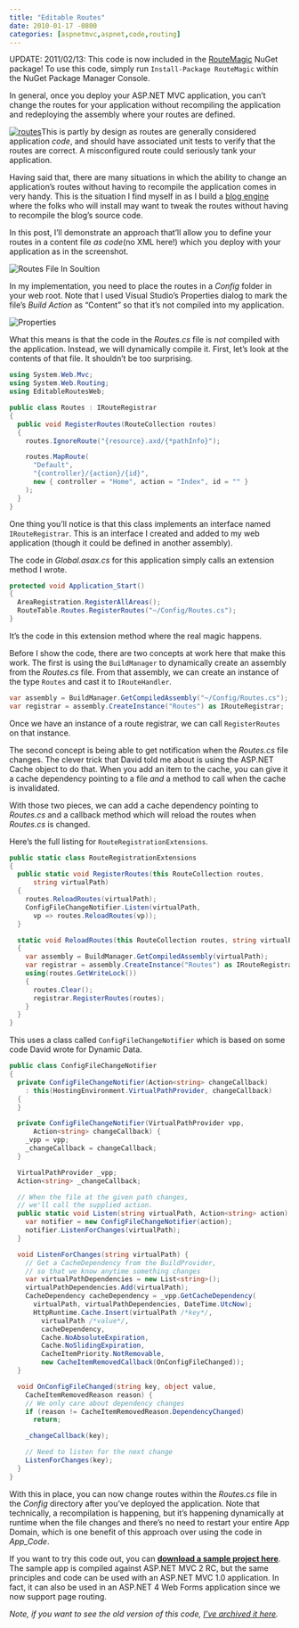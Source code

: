 ```yaml
---
title: "Editable Routes"
date: 2010-01-17 -0800
categories: [aspnetmvc,aspnet,code,routing]
---
```

UPDATE: 2011/02/13: This code is now included in the
[RouteMagic](http://haacked.com/archive/2011/01/30/introducing-routemagic.aspx "Introducing RouteMagic")
NuGet package! To use this code, simply run `Install-Package RouteMagic`
within the NuGet Package Manager Console.

In general, once you deploy your ASP.NET MVC application, you can’t
change the routes for your application without recompiling the
application and redeploying the assembly where your routes are defined.

[![routes](http://haacked.com/images/haacked_com/WindowsLiveWriter/EditableRoutes_12F42/routes_3.jpg "routes")](http://www.sxc.hu/photo/732646 "Vias 2 by L Avi at sxc.hu")This
is partly by design as routes are generally considered application
*code*, and should have associated unit tests to verify that the routes
are correct. A misconfigured route could seriously tank your
application.

Having said that, there are many situations in which the ability to
change an application’s routes without having to recompile the
application comes in very handy. This is the situation I find myself in
as I build a [blog
engine](http://subtextproject.com/ "Subtext Project Website") where the
folks who will install may want to tweak the routes without having to
recompile the blog’s source code.

In this post, I’ll demonstrate an approach that’ll allow you to define
your routes in a content file *as code*(no XML here!) which you deploy
with your application as in the screenshot.

![Routes File In
Soultion](http://haacked.com/images/haacked_com/WindowsLiveWriter/EditableRoutes_12F42/solution-explorer_3.png "Routes File In Soultion")

In my implementation, you need to place the routes in a *Config* folder
in your web root. Note that I used Visual Studio’s Properties dialog to
mark the file’s *Build Action* as “Content” so that it’s not compiled
into my application.

![Properties](http://haacked.com/images/haacked_com/WindowsLiveWriter/EditableRoutes_9EFD/Properties_3.png "Properties")

What this means is that the code in the *Routes.cs* file is *not*
compiled with the application. Instead, we will dynamically compile it.
First, let’s look at the contents of that file. It shouldn’t be too
surprising.

```csharp
using System.Web.Mvc;
using System.Web.Routing;
using EditableRoutesWeb;

public class Routes : IRouteRegistrar
{
  public void RegisterRoutes(RouteCollection routes)
  {
    routes.IgnoreRoute("{resource}.axd/{*pathInfo}");

    routes.MapRoute(
      "Default",
      "{controller}/{action}/{id}",
      new { controller = "Home", action = "Index", id = "" }
    );
  }
}
```

One thing you’ll notice is that this class implements an interface named
`IRouteRegistrar`. This is an interface I created and added to my web
application (though it could be defined in another assembly).

The code in *Global.asax.cs* for this application simply calls an
extension method I wrote.

```csharp
protected void Application_Start()
{
  AreaRegistration.RegisterAllAreas();
  RouteTable.Routes.RegisterRoutes("~/Config/Routes.cs");
}
```

It’s the code in this extension method where the real magic happens.

Before I show the code, there are two concepts at work here that make
this work. The first is using the `BuildManager` to dynamically create
an assembly from the *Routes.cs* file. From that assembly, we can create
an instance of the type `Routes` and cast it to `IRouteHandler`.

```csharp
var assembly = BuildManager.GetCompiledAssembly("~/Config/Routes.cs");
var registrar = assembly.CreateInstance("Routes") as IRouteRegistrar;
```

Once we have an instance of a route registrar, we can call
`RegisterRoutes` on that instance.

The second concept is being able to get notification when the
*Routes.cs* file changes. The clever trick that David told me about is
using the ASP.NET Cache object to do that. When you add an item to the
cache, you can give it a cache dependency pointing to a file *and* a
method to call when the cache is invalidated.

With those two pieces, we can add a cache dependency pointing to
*Routes.cs* and a callback method which will reload the routes when
*Routes.cs* is changed.

Here’s the full listing for `RouteRegistrationExtensions`.

```csharp
public static class RouteRegistrationExtensions
{
  public static void RegisterRoutes(this RouteCollection routes, 
      string virtualPath)
  {
    routes.ReloadRoutes(virtualPath);
    ConfigFileChangeNotifier.Listen(virtualPath, 
      vp => routes.ReloadRoutes(vp));
  }

  static void ReloadRoutes(this RouteCollection routes, string virtualPath)
  {
    var assembly = BuildManager.GetCompiledAssembly(virtualPath);
    var registrar = assembly.CreateInstance("Routes") as IRouteRegistrar;
    using(routes.GetWriteLock())
    {
      routes.Clear();
      registrar.RegisterRoutes(routes);
    }
  }
}
```

This uses a class called `ConfigFileChangeNotifier` which is based on
some code David wrote for Dynamic Data.

```csharp
public class ConfigFileChangeNotifier
{
  private ConfigFileChangeNotifier(Action<string> changeCallback)
    : this(HostingEnvironment.VirtualPathProvider, changeCallback)
  { 
  }

  private ConfigFileChangeNotifier(VirtualPathProvider vpp, 
      Action<string> changeCallback) {
    _vpp = vpp;
    _changeCallback = changeCallback;
  }

  VirtualPathProvider _vpp;
  Action<string> _changeCallback;

  // When the file at the given path changes, 
  // we'll call the supplied action.
  public static void Listen(string virtualPath, Action<string> action) {
    var notifier = new ConfigFileChangeNotifier(action);
    notifier.ListenForChanges(virtualPath);
  }

  void ListenForChanges(string virtualPath) {
    // Get a CacheDependency from the BuildProvider, 
    // so that we know anytime something changes
    var virtualPathDependencies = new List<string>();
    virtualPathDependencies.Add(virtualPath);
    CacheDependency cacheDependency = _vpp.GetCacheDependency(
      virtualPath, virtualPathDependencies, DateTime.UtcNow);
      HttpRuntime.Cache.Insert(virtualPath /*key*/,
        virtualPath /*value*/,
        cacheDependency,
        Cache.NoAbsoluteExpiration,
        Cache.NoSlidingExpiration,
        CacheItemPriority.NotRemovable,
        new CacheItemRemovedCallback(OnConfigFileChanged));
  }

  void OnConfigFileChanged(string key, object value, 
    CacheItemRemovedReason reason) {
    // We only care about dependency changes
    if (reason != CacheItemRemovedReason.DependencyChanged)
      return;

    _changeCallback(key);

    // Need to listen for the next change
    ListenForChanges(key);
  }
}
```

With this in place, you can now change routes within the *Routes.cs*
file in the *Config* directory after you’ve deployed the application.
Note that technically, a recompilation is happening, but it’s happening
dynamically at runtime when the file changes and there’s no need to
restart your entire App Domain, which is one benefit of this approach
over using the code in *App\_Code*.

If you want to try this code out, you can **[download a sample project
here](http://code.haacked.com/mvc-2/EditableRoutesDemo.zip "Editable Routes Demo")**.
The sample app is compiled against ASP.NET MVC 2 RC, but the same
principles and code can be used with an ASP.NET MVC 1.0 application. In
fact, it can also be used in an ASP.NET 4 Web Forms application since we
now support page routing.

*Note, if you want to see the old version of this code, [I’ve archived
it
here](http://code.haacked.com/mvc-2/EditableRoutesDemo-FileSystemWatcher.zip "Old FileSystemWatcher version of this code").*
